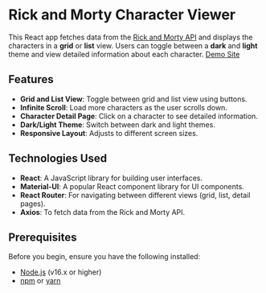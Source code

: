 # Rick and Morty Character Viewer

This React app fetches data from the [Rick and Morty API](https://rickandmortyapi.com/) and displays the characters in a **grid** or **list** view. Users can toggle between a **dark** and **light** theme and view detailed information about each character.
[Demo Site](https://genuinecode-git.github.io/react-with-docker/)

## Features
- **Grid and List View**: Toggle between grid and list view using buttons.
- **Infinite Scroll**: Load more characters as the user scrolls down.
- **Character Detail Page**: Click on a character to see detailed information.
- **Dark/Light Theme**: Switch between dark and light themes.
- **Responsive Layout**: Adjusts to different screen sizes.


## Technologies Used
- **React**: A JavaScript library for building user interfaces.
- **Material-UI**: A popular React component library for UI components.
- **React Router**: For navigating between different views (grid, list, detail pages).
- **Axios**: To fetch data from the Rick and Morty API.

## Prerequisites

Before you begin, ensure you have the following installed:
- [Node.js](https://nodejs.org/) (v16.x or higher)
- [npm](https://www.npmjs.com/) or [yarn](https://yarnpkg.com/)
